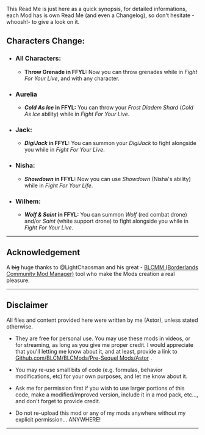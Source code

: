 This Read Me is just here as a quick synopsis, for detailed informations, each Mod has is own Read Me (and even a Changelog), so don't hesitate -whoosh!- to give a look on it.

## Characters Change:

- ### All Characters:

  - **Throw Grenade in FFYL:** Now you can throw grenades while in *Fight For Your Live*, and with any character.

- ### Aurelia 
  - ***Cold As Ice* in FFYL:** You can throw your *Frost Diadem Shard* (*Cold As Ice* ability) while in *Fight For Your Live*.

- ### Jack:

  - ***DigiJack* in FFYL:** You can summon your *DigiJack* to fight alongside you while in *Fight For Your Live*.

- ### Nisha:

  - ***Showdown* in FFYL:** Now you can use *Showdown* (Nisha's ability) while in *Fight For Your Life*.

- ### Wilhem: 
 
  - ***Wolf & Saint* in FFYL:** You can summon *Wolf* (red combat drone) and/or *Saint* (white support drone) to fight alongside you while in *Fight For Your Live*.

* * * * *
 
## Acknowledgement

A ~~big~~ huge thanks to @LightChaosman and his great - [BLCMM (Borderlands Community Mod Manager)](https://github.com/BLCM/BLCMods/wiki/Borderlands-Community-Mod-Manager) tool who make the Mods creation a real pleasure. 

 * * * * *
 
## Disclaimer

All files and content provided here were written by me (Astor), unless stated otherwise.

- They are free for personal use. You may use these mods in videos, or for streaming, as long as you give me proper credit. I would appreciate that you'll letting me know about it, and at least, provide a link to [Github.com/BLCM/BLCMods/Pre-Sequel Mods/Astor](https://github.com/BLCM/BLCMods/tree/master/Pre%20Sequel%20Mods/Astor) .

- You may re-use small bits of code (e.g. formulas, behavior modifications, etc) for your own purposes, and let me know about it. 

- Ask me for permission first if you wish to use larger portions of this code, make a modified/improved version, include it in a mod pack, etc..., and don't forget to provide credit.

- Do not re-upload this mod or any of my mods anywhere without my explicit permission... ANYWHERE!

 * * * * *
